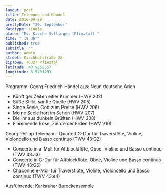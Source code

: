 ```yaml
---
layout: post
title: Telemann und Händel
date: 2016-09-29
prettyDate: "29. September"
datetype: single
place: "Ev. Kirche Söllingen (Pfinztal) "
time: " 19 Uhr"
published: true
subtitle: ""
author: Admin
street: Kirchhofstraße 28
zipTown: 76327 Pfinztal
latitude: 48.9855557
longitude: 8.5401293
---
```


Programm:
Georg Friedrich Händel aus: Neun deutsche Arien
- Künft'ger Zeiten eitler Kummer (HWV 202)
- Süße Stille, sanfte Quelle (HWV 205)
- Singe Seele, Gott zum Preise (HWV 206)
- Meine Seele hört im Sehen (HWV 207)
- Die ihr aus dunkeln Grüften (HWV 208)
- Flammende Rose, Zierde der Erden (HWV 210)

Georg Philipp Telemann- Quartett G-Dur für Traversflöte, Violine, Violoncello und Basso continuo (TWV 43:G2)
- Concerto in a-Moll für Altblockflöte, Oboe, Violine und Basso continuo (TWV 43:a3)
- Concerto in G-Dur für Altblockflöte, Oboe, Violine und Basso continuo (TWV 43:G6)
- Chaconne e-Moll für Traversflöte, Violine, Violoncello und Basso continuo (TWV 43:e4)

Ausführende: Karlsruher Barockensemble
